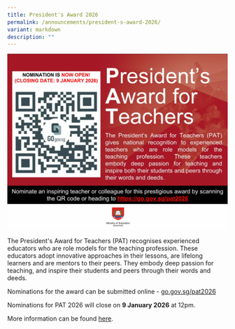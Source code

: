 ```yaml
---
title: President's Award 2026
permalink: /announcements/president-s-award-2026/
variant: markdown
description: ""
---
```

![](/images/Announcement/PAT_2026.jpg)

The President's Award for Teachers (PAT) recognises experienced educators who are role models for the teaching profession. These educators adopt innovative approaches in their lessons, are lifelong learners and are mentors to their peers. They embody deep passion for teaching, and inspire their students and peers through their words and deeds.

Nominations for the award can be submitted online - <a target="_blank" href="https://go.gov.sg/pat2026">go.gov.sg/pat2026</a>

Nominations for PAT 2026 will close on **9 January 2026** at 12pm.

More information can be found [here](https://www.moe.gov.sg/news/press-releases/20251021-open-for-nominations-presidents-award-for-teachers-and-outstanding-youth-in-education-award).